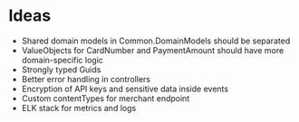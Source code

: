 # Ideas

- Shared domain models in Common.DomainModels should be separated
- ValueObjects for CardNumber and PaymentAmount should have more domain-specific logic
- Strongly typed Guids
- Better error handling in controllers
- Encryption of API keys and sensitive data inside events
- Custom contentTypes for merchant endpoint
- ELK stack for metrics and logs